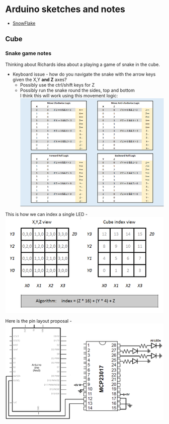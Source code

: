 # Arduino sketches and notes

* [SnowFlake](https://create.arduino.cc/projecthub/tyjoh_tech/freeform-snowflake-dc34a8?utm_campaign=new_projects&utm_content=1&utm_medium=email&utm_source=hackster&utm_term=project_name)

## Cube

### Snake game notes

Thinking about Richards idea about a playing a game of snake in the cube.

* Keyboard issue - how do you navigate the snake with the arrow keys given the X,Y **and Z** axes?  
  * Possibly use the ctrl/shift keys for Z  
  * Possibly run the snake round the sides, top and bottom  
I think this will work using this movement logic:  
	![alt text](SnakeLogic.png)	

This is how we can index a single LED -  
![alt text](Indexing.png)
  
Here is the pin layout proposal -  
![](MCP23017Ports.png)


 

